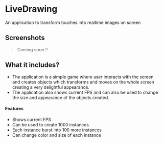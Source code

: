 # LiveDrawing
An application to transform touches into realtime images on screen

## Screenshots
> Coming soon !!

## What it includes?
- The application is a simple game where user interacts with the screen and creates objects which transforms and moves on the whole screen creating a very delightful appearance.
- The application also shows current FPS and can also be used to change the size and appearance of the objects created.

#### Features
- Shows current FPS
- Can be used to create 1000 instances
- Each instance burst into 100 more instances 
- Can change color and size of each instance 
